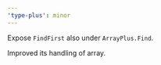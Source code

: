 ```yaml
---
'type-plus': minor
---
```


Expose `FindFirst` also under `ArrayPlus.Find`.

Improved its handling of array.
